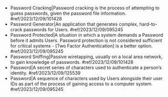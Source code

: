 - Password Cracking|Password cracking is the process of attempting to guess passwords, given the password file information. #ref/2023/12/09/101428
- Password Generator|An application that generates complex, hard-to-crack passwords for Users. #ref/2023/12/09/095245
- Password Protected|A situation in which a system demands a Password before it admits Users. Password protection is not considered sufficient for critical systems - [Two Factor Authentication] is a better option. #ref/2023/12/09/095245
- Password Sniffing|Passive wiretapping, usually on a local area network, to gain knowledge of passwords. #ref/2023/12/09/101428
- Password|A secret series of characters used to authenticate a person’s identity. #ref/2023/12/09/125539
- Password|A sequence of characters used by Users alongside their user IDs as part of the process of gaining access to a computer system. #ref/2023/12/09/095245
